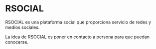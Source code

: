 # RSOCIAL
RSOCIAL es una plataforma social que proporciona servicio de redes y medios sociales.

La idea de RSOCIAL es poner en contacto a persona para que puedan conocerse.
